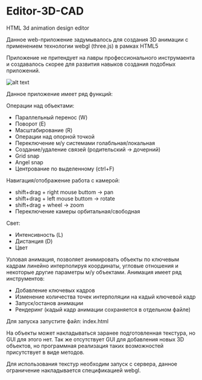 # Editor-3D-CAD
HTML 3d animation design editor

Данное web-приложение задумывалось для создания 3D анимации с применением технологии webgl (three.js) в рамках HTML5

Приложение не притендует на лавры профессионального инструмаента и создавалось скорее для развития навыков создания подобных приложений.

![alt text](https://github.com/sozercaniekosmosa/Editor-3D-CAD/blob/master/pic/3dcad.png)

Данное приложение имеет ряд функций:

Операции над объектами:
  - Параллельный перенос          (W)
  - Поворот                       (E)
  - Масштабирование               (R)
  - Операции над опорной точкой
  - Переключение м/у системами голабльная/локальная
  - Создание/удаление связей (родительский -> дочерний)
  - Grid snap
  - Angel snap
  - Центрование по выделенному    (ctrl+F)

Навигация/отображение работа с камерой:
  - shift+drag + right mouse buttom -> pan
  - shift+drag + left mouse buttom  -> rotate 
  - shift+drag + wheel              -> zoom
  - Переключение камеры орбитальная/свободная

Свет:
  - Интенсивность                 (L)
  - Дистанция                     (D)
  - Цвет
  
Узловая анимация, позволяет анимировать объекты по ключевым кадрам
линейно интерполируя координаты, угловые отношения и некоторые другие
параметры м/у объектами.
Анимация имеет ряд инструментов:
  - Добавление ключевых кадров
  - Изменение количества точек интерполяции на кадый ключевой кадр
  - Запуск/останов анимации
  - Рендеринг (кадый кадр анимации сохраняется в отдельном файле)
  
  Для запуска запустите файл: index.html
  
  На объекты может накладываться заранее подготовленная текстура, но GUI для этого нет.
  Так же отсутствует GUI для добавления новых 3D объектов, но программная реализация таких возможностей
  присутствует в виде методов.
  
  Для использования текстур необходим запуск с сервера, данное ограничение накладывается спецификацией webgl.
